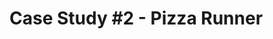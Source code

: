 # Case Study #2 - Pizza Runner

<div align="left">
  <img scr="SQL_Challenge_pic_2" width="50%">
</div>
